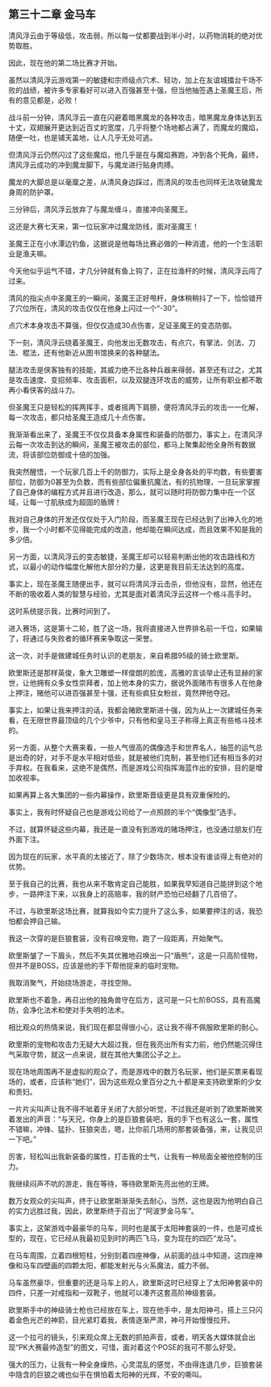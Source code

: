 ## 第三十二章 金马车

清风浮云由于等级低，攻击弱，所以每一仗都要战到半小时，以药物消耗的绝对优势取胜。

因此，现在他的第二场比赛才开始。

虽然以清风浮云游戏第一的敏捷和宗师级点穴术、轻功，加上在友谊城擂台千场不败的战绩，被许多专家看好可以进入百强甚至十强，但当他抽签遇上圣魔王后，所有的意见都是，必败！

战斗前一分钟，清风浮云一直在闪避着暗黑魔龙的各种攻击，暗黑魔龙身体达到五十丈，双翅展开更达到近百丈的宽度，几乎将整个场地都占满了，而魔龙的魔焰，随便一吐，也是铺天盖地，让人几乎无处可逃。

但清风浮云仍然闪过了这些魔焰，他几乎是在与魔焰赛跑，冲到各个死角，最终，清风浮云成功的冲到魔龙脚下，与魔龙进行贴身肉搏。

魔龙的大脚总是以毫厘之差，从清风身边踩过，而清风的攻击也同样无法攻破魔龙身周的防护罩。

三分钟后，清风浮云放弃了与魔龙缠斗，直接冲向圣魔王。

这还是大赛七天来，第一位玩家冲过魔龙防线，面对圣魔王！

圣魔王正在小水潭边钓鱼，这据说是他每场比赛必做的一种消遣，他的一个生活职业是渔夫嘛。

今天他似乎运气不错，才几分钟就有鱼上钩了，正在拉渔杆的时候，清风浮云闯了过来。

清风的指尖点中圣魔王的一瞬间，圣魔王正好甩杆，身体稍稍抖了一下，恰恰错开了穴位所在，清风的攻击仅仅在他身上闪过一个“-30”。

点穴术本身攻击不算强，但仅仅造成30点伤害，足证圣魔王的变态防御。

下一刻，清风浮云绕着圣魔王，向他发出无数攻击，有点穴，有掌法、剑法、刀法、棍法，还有他新近从图书馆换来的各种腿法。

腿法攻击是侠客独有的技能，其威力绝不比各种兵器来得弱，甚至还有过之，尤其是攻击速度、变招频率、攻击面积，以及双腿连环攻击的威势，让所有职业都不敢再小看侠客的战斗力。

但圣魔王只是轻松的挥两挥手，或者摇两下肩膀，便将清风浮云的攻击一一化解，每一次攻击，都只给圣魔王造成几十点伤害。

我渐渐看出来了，圣魔王不仅仅具备本身属性和装备的防御力，事实上，在清风浮云每一次攻击到达的瞬间，圣魔王被攻击的部位，都马上聚集起他全身所有数据流，将该部位防御成十倍的加强。

我突然醒悟，一个玩家几百上千的防御力，实际上是全身各处的平均数，有些要害部位，防御为0甚至为负数，而有些部位偏重抗魔法，有的抗物理，一旦玩家掌握了自己身体的编程方式并且进行改造，那么，就可以随时将防御力集中在一个区域，让每一寸肌肤成为超固的盾牌！

我对自己身体的开发还仅仅处于入门阶段，而圣魔王现在已经达到了出神入化的地步，我一个小时都不见得能完成的改造，他却能在瞬间达成，而且效果不知是我的多少倍。

另一方面，以清风浮云的变态敏捷，圣魔王却可以轻易判断出他的攻击路线和方式，以最小的动作幅度化解他大部分的力量，这更是我目前无法达到的高度。

事实上，现在圣魔王随便出手，就可以将清风浮云击杀，但他没有，显然，他还在不断的吸收着人类的智慧与经验，尤其是面对着清风浮云这样一个格斗高手时。

这时系统提示我，比赛时间到了。

进入赛场，这是第十二轮，胜了这一场，我将直接进入世界排名前一千位，如果输了，将通过与失败者的循环赛来争取这一荣誉。

这一次，对手是做建城任务时认识的老朋友，来自希腊95级的骑士欧里斯。

欧里斯还是那样英俊，象大卫雕塑一样俊朗的脸庞，高雅的言谈举止还有显赫的家世，让他拥有众多女性崇拜者，加上他本身的实力，据说外面赌市有很多人在他身上押注，赌他可以进百强甚至十强，还有些疯狂女粉丝，竟然押他夺冠。

事实上，如果让我来押注的话，我都会赌欧里斯进十强，因为从上一次建城任务来看，在无限世界最顶级的几个少爷中，只有他和皇马王子称得上真正有些格斗技术的。

另一方面，从整个大赛来看，一些人气很高的偶像选手和世界名人，抽签的运气总是出奇的好，对手不是水平相对低些，就是被他们克制，甚至他们还有相当多的对手弃权。在我看来，这绝不是偶然，而是游戏公司指挥海蓝作出的安排，目的是增加收视率。

如果再算上各大集团的一些内幕操作，欧里斯晋级更是具有双重保险的。

事实上，我有时怀疑自己也是游戏公司给了一点照顾的半个“偶像型”选手。

不过，就算怀疑这些内幕，我还是一直没有到游戏的赌场押注，也没通过朋友们在外面下注。

因为现在的玩家，水平真的太接近了，除了少数场次，根本没有谁谈得上有绝对的优势。

至于我自己的比赛，我也从来不敢肯定自己能胜，如果我早知道自己能拼到这个地步，一路押注下来，以我身上的高赔率，我的财产恐怕已经翻了几百倍了。

不过，与欧里斯这场比赛，就算我如今实力提升了这么多，如果要押注的话，我恐怕都会押自己输。

我这一次穿的是巨狼套装，没有召唤宠物，跑了一段距离，开始聚气。

欧里斯皱了一下眉头，然后不失其优雅地召唤出一只“盾熊”，这是一只高阶怪物，但并不是BOSS，应该是他的手下帮他捉来的临时宠物。

我取消聚气，开始绕场游走，寻找空隙。

欧里斯也不着急，再召出他的独角兽守在后方，这可是一只七阶BOSS，具有高魔防，会净化法术和使对手失明的法术。

相比观众的热情来说，我们现在都显得很小心，这让我不得不佩服欧里斯的耐心。

欧里斯的宠物和攻击力无疑大大超过我，但在我亮出所有实力前，他仍然能沉得住气采取守势，就这一点来说，就在其他大集团公子之上。

现在场地周围再不是虚拟的观众了，而是游戏中的数万名玩家，他们是买票来看现场的，或者，应该称“她们”，因为这些观众里百分之九十都是来支持欧里斯的少女和贵妇。

一片片尖叫声让我不得不呲着牙关闭了大部分听觉，不过我还是听到了欧里斯微笑着发出的声音：“与天兄，你身上的是巨狼套装吧，我的手下也有这么一套，属性不错嘛，冲锋、猛扑、狂狼突击，嗯，比你前几场用的那套装备强，来，让我见识一下吧。”

厉害，轻松叫出我新装备的属性，打击我的士气，让我有一种局面全被他控制的压力。

我继续闷声不吭的游走，我在等待，等待欧里斯先亮出他的王牌。

数万女观众的尖叫声，终于让欧里斯渐渐失去耐心，当然，这也是因为他明白自己的实力远胜过我，因此，欧里斯终于召出了“阿波罗金马车”。

事实上，这架游戏中最豪华的马车，同时也是属于太阳神套装的一件，也是可成长型的，现在，它已经从我最初见到时的两匹飞马，变为现在的四匹“龙马”。

在马车周围，立着四根短柱，分别刻着四座神像，从前面的战斗中知道，这四座神像和马车四壁画的四颗太阳，都能发射光与火系魔法，威力不弱。

马车虽然豪华，但重要的还是马车上的人，欧里斯这时已经穿上了太阳神套装中的四件，只差一对戒指和一双靴子，他就可以凑齐这套高阶神级套装。

欧里斯手中的神级骑士枪也已经放在车上，现在他手中，是太阳神弓，搭上三只闪着金色光芒的神箭，目光紧盯着我，表情逐渐严肃，神弓开始慢慢拉开。

这一个拉弓的镜头，引来观众席上无数的抓拍声音，或者，明天各大媒体就会出现“PK大赛最帅造型”的图文，可惜，面对着这个POSE的我可不那么好受。

强大的压力，让我有一种全身燥热，心灵混乱的感觉，不由得连退几步，巨狼套装中隐含的巨狼之魂也似乎在惧怕着太阳神的光辉，不安的嘶叫。

